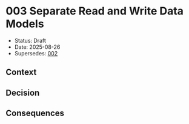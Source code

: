 # 003 Separate Read and Write Data Models

* Status: Draft
* Date: 2025-08-26 
* Supersedes: [002](002-implement-circuit-breaker-pattern-for-external-service-calls.md)

## Context

## Decision

## Consequences